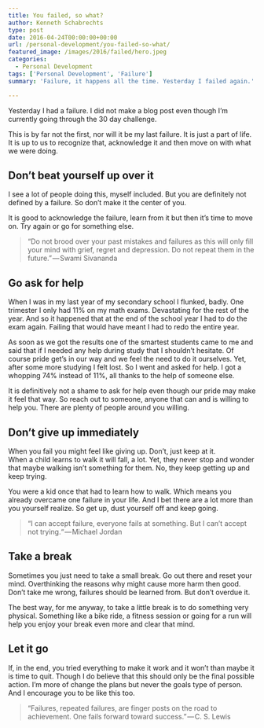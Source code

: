 ```yaml
---
title: You failed, so what?
author: Kenneth Schabrechts
type: post
date: 2016-04-24T00:00:00+00:00
url: /personal-development/you-failed-so-what/
featured_image: /images/2016/failed/hero.jpeg
categories:
  - Personal Development
tags: ['Personal Development', 'Failure']
summary: 'Failure, it happens all the time. Yesterday I failed again.'

---
```

Yesterday I had a failure. I did not make a blog post even though I’m currently going through the 30 day challenge.

This is by far not the first, nor will it be my last failure. It is just a part of life. It is up to us to recognize that, acknowledge it and then move on with what we were doing.

## Don’t beat yourself up over it

I see a lot of people doing this, myself included. But you are definitely not defined by a failure. So don’t make it the center of you.

It is good to acknowledge the failure, learn from it but then it’s time to move on. Try again or go for something else.


> “Do not brood over your past mistakes and failures as this will only fill your mind with grief, regret and depression. Do not repeat them in the future.” — Swami Sivananda

## Go ask for help

When I was in my last year of my secondary school I flunked, badly. One trimester I only had 11% on my math exams. Devastating for the rest of the year. And so it happened that at the end of the school year I had to do the exam again. Failing that would have meant I had to redo the entire year.

As soon as we got the results one of the smartest students came to me and said that if I needed any help during study that I shouldn’t hesitate. Of course pride get’s in our way and we feel the need to do it ourselves. Yet, after some more studying I felt lost. So I went and asked for help. I got a whopping 74% instead of 11%, all thanks to the help of someone else.

It is definitively not a shame to ask for help even though our pride may make it feel that way. So reach out to someone, anyone that can and is willing to help you. There are plenty of people around you willing.

## Don’t give up immediately

When you fail you might feel like giving up. Don’t, just keep at it.  
When a child learns to walk it will fall, a lot. Yet, they never stop and wonder that maybe walking isn’t something for them. No, they keep getting up and keep trying.

You were a kid once that had to learn how to walk. Which means you already overcame one failure in your life. And I bet there are a lot more than you yourself realize. So get up, dust yourself off and keep going.

> “I can accept failure, everyone fails at something. But I can’t accept not trying.“ — Michael Jordan

## Take a break

Sometimes you just need to take a small break. Go out there and reset your mind. Overthinking the reasons why might cause more harm then good. Don’t take me wrong, failures should be learned from. But don’t overdue it.

The best way, for me anyway, to take a little break is to do something very physical. Something like a bike ride, a fitness session or going for a run will help you enjoy your break even more and clear that mind.

## Let it go

If, in the end, you tried everything to make it work and it won’t than maybe it is time to quit. Though I do believe that this should only be the final possible action. I’m more of change the plans but never the goals type of person. And I encourage you to be like this too.

> “Failures, repeated failures, are finger posts on the road to achievement. One fails forward toward success.” — C. S. Lewis